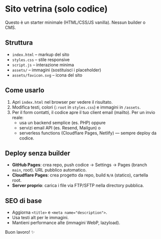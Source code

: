 # Sito vetrina (solo codice)

Questo è un starter minimale (HTML/CSS/JS vanilla). Nessun builder o CMS.

## Struttura
- `index.html` – markup del sito
- `styles.css` – stile responsive
- `script.js` – interazione minima
- `assets/` – immagini (sostituisci i placeholder)
- `assets/favicon.svg` – icona del sito

## Come usarlo
1. Apri `index.html` nel browser per vedere il risultato.
2. Modifica testi, colori (`:root` in `styles.css`) e immagini in `/assets`.
3. Per il form contatti, il codice apre il tuo client email (mailto). Per un invio reale:
   - usa un backend semplice (es. PHP) oppure
   - servizi email API (es. Resend, Mailgun) o
   - serverless functions (Cloudflare Pages, Netlify) — sempre deploy da codice.

## Deploy senza builder
- **GitHub Pages**: crea repo, push codice → Settings → Pages (branch `main`, root). URL pubblico automatico.
- **Cloudflare Pages**: crea progetto da repo, build `N/A` (statico), cartella root.
- **Server proprio**: carica i file via FTP/SFTP nella directory pubblica.

## SEO di base
- Aggiorna `<title>` e `<meta name="description">`.
- Usa testi alt per le immagini.
- Mantieni performance alte (immagini WebP, lazyload).

Buon lavoro! ✨
